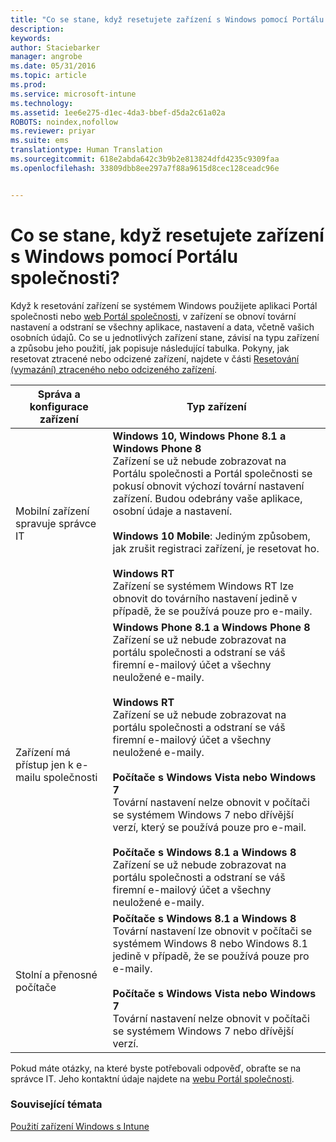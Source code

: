 ```yaml
---
title: "Co se stane, když resetujete zařízení s Windows pomocí Portálu společnosti? | Microsoft Intune"
description: 
keywords: 
author: Staciebarker
manager: angrobe
ms.date: 05/31/2016
ms.topic: article
ms.prod: 
ms.service: microsoft-intune
ms.technology: 
ms.assetid: 1ee6e275-d1ec-4da3-bbef-d5da2c61a02a
ROBOTS: noindex,nofollow
ms.reviewer: priyar
ms.suite: ems
translationtype: Human Translation
ms.sourcegitcommit: 618e2abda642c3b9b2e813824dfd4235c9309faa
ms.openlocfilehash: 33809dbb8ee297a7f88a9615d8cec128ceadc96e


---
```



# Co se stane, když resetujete zařízení s Windows pomocí Portálu společnosti?

Když k resetování zařízení se systémem Windows použijete aplikaci Portál společnosti nebo [web Portál společnosti](reset-your-device-cpwebsite.md), v zařízení se obnoví tovární nastavení a odstraní se všechny aplikace, nastavení a data, včetně vašich osobních údajů. Co se u jednotlivých zařízení stane, závisí na typu zařízení a způsobu jeho použití, jak popisuje následující tabulka. Pokyny, jak resetovat ztracené nebo odcizené zařízení, najdete v části [Resetování (vymazání) ztraceného nebo odcizeného zařízení](reset-erase-your-lost-or-stolen-device-windows.md).

|Správa a konfigurace zařízení|Typ zařízení|
|---------------------------------------|---------------|
|Mobilní zařízení spravuje správce IT|**Windows 10, Windows Phone 8.1 a Windows Phone 8**</br>Zařízení se už nebude zobrazovat na Portálu společnosti a Portál společnosti se pokusí obnovit výchozí tovární nastavení zařízení. Budou odebrány vaše aplikace, osobní údaje a nastavení. <br /><br />**Windows 10 Mobile**: Jediným způsobem, jak zrušit registraci zařízení, je resetovat ho.<br /><br />**Windows RT**<br />Zařízení se systémem Windows RT lze obnovit do továrního nastavení jedině v případě, že se používá pouze pro e-maily.|
|Zařízení má přístup jen k e-mailu společnosti |**Windows Phone 8.1 a Windows Phone 8**<br />Zařízení se už nebude zobrazovat na portálu společnosti a odstraní se váš firemní e-mailový účet a všechny neuložené e-maily.<br /><br />**Windows RT**<br />Zařízení se už nebude zobrazovat na portálu společnosti a odstraní se váš firemní e-mailový účet a všechny neuložené e-maily.<br /><br />**Počítače s Windows Vista nebo Windows 7**<br />Tovární nastavení nelze obnovit v počítači se systémem Windows 7 nebo dřívější verzí, který se používá pouze pro e-mail.<br /><br />**Počítače s Windows 8.1 a Windows 8**<br />Zařízení se už nebude zobrazovat na portálu společnosti a odstraní se váš firemní e-mailový účet a všechny neuložené e-maily.|
|Stolní a přenosné počítače|**Počítače s Windows 8.1 a Windows 8**<br />Tovární nastavení lze obnovit v počítači se systémem Windows 8 nebo Windows 8.1 jedině v případě, že se používá pouze pro e-maily.<br /><br />**Počítače s Windows Vista nebo Windows 7**<br />Tovární nastavení nelze obnovit v počítači se systémem Windows 7 nebo dřívější verzí.|

Pokud máte otázky, na které byste potřebovali odpověď, obraťte se na správce IT. Jeho kontaktní údaje najdete na [webu Portál společnosti](http://portal.manage.microsoft.com).

### Související témata
[Použití zařízení Windows s Intune](using-your-windows-device-with-intune.md)



<!--HONumber=Jul16_HO4-->


